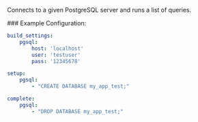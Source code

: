 Connects to a given PostgreSQL server and runs a list of queries.

### Example Configuration:

```yaml
build_settings:
    pgsql:
        host: 'localhost'
        user: 'testuser'
        pass: '12345678'

setup:
    pgsql:
        - "CREATE DATABASE my_app_test;"

complete:
    pgsql:
        - "DROP DATABASE my_app_test;"
```
